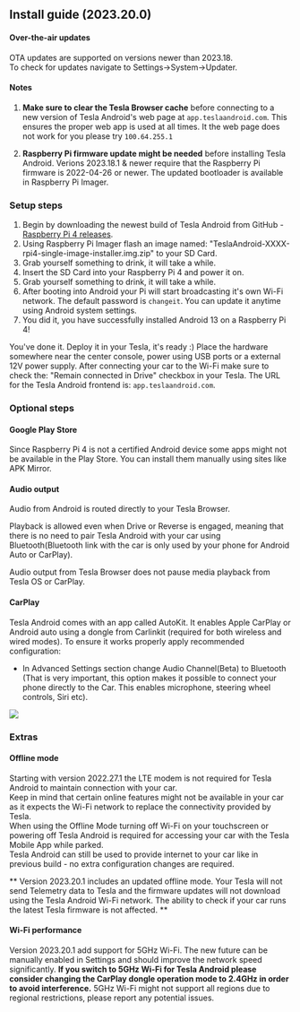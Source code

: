 ## Install guide (2023.20.0)

#### Over-the-air updates

OTA updates are supported on versions newer than 2023.18. <br>
To check for updates navigate to Settings->System->Updater.

#### Notes

1) **Make sure to clear the Tesla Browser cache** before connecting to a new version of Tesla Android's web page at ``app.teslaandroid.com``. This ensures the proper web app is used at all times. It the web page does not work for you please try ``100.64.255.1``

2) **Raspberry Pi firmware update might be needed** before installing Tesla Android. Verions 2023.18.1 & newer require that the Raspberry Pi firmware is 2022-04-26 or newer. The updated bootloader is available in Raspberry Pi Imager.<br>


### Setup steps

1. Begin by downloading the newest build of Tesla Android from GitHub - [Raspberry Pi 4 releases](https://github.com/tesla-android/android-raspberry-pi/releases). 
2. Using Raspberry Pi Imager flash an image named: "TeslaAndroid-XXXX-rpi4-single-image-installer.img.zip" to your SD Card.
3. Grab yourself something to drink, it will take a while.
4. Insert the SD Card into your Raspberry Pi 4 and power it on.
5. Grab yourself something to drink, it will take a while.
6. After booting into Android your Pi will start broadcasting it's own Wi-Fi network. The default password is ``changeit``. You can update it anytime using Android system settings.
7. You did it, you have successfully installed Android 13 on a Raspberry Pi 4!

You've done it. Deploy it in your Tesla, it's ready :) Place the hardware somewhere near the center console, power using USB ports or a external 12V power supply. After connecting your car to the Wi-Fi make sure to check the: "Remain connected in Drive" checkbox in your Tesla. The URL for the Tesla Android frontend is: ``app.teslaandroid.com``.

### Optional steps

#### Google Play Store

Since Raspberry Pi 4 is not a certified Android device some apps might not be available in the Play Store. You can install them manually using sites like APK Mirror.

#### Audio output

Audio from Android is routed directly to your Tesla Browser.

Playback is allowed even when Drive or Reverse is engaged, meaning that there is no need to pair Tesla Android with your car using Bluetooth(Bluetooth link with the car is only used by your phone for Android Auto or CarPlay).

Audio output from Tesla Browser does not pause media playback from Tesla OS or CarPlay.

#### CarPlay

Tesla Android comes with an app called AutoKit. It enables Apple CarPlay or Android auto using a dongle from Carlinkit (required for both wireless and wired modes). To ensure it works properly apply recommended configuration:
- In Advanced Settings section change Audio Channel(Beta) to Bluetooth (That is very important, this option makes it possible to connect your phone directly to the Car. This enables microphone, steering wheel controls, Siri etc).

<img src="assets/carplay-settings.png">

### Extras

#### Offline mode

Starting with version 2022.27.1 the LTE modem is not required for Tesla Android to maintain connection with your car.<br>
Keep in mind that certain online features might not be available in your car as it expects the Wi-Fi network to replace the connectivity provided by Tesla.<br>
When using the Offline Mode turning off Wi-Fi on your touchscreen or powering off Tesla Android is required for accessing your car with the Tesla Mobile App while parked.<br>
Tesla Android can still be used to provide internet to your car like in previous build - no extra configuration changes are required.

** Version 2023.20.1 includes an updated offline mode. Your Tesla will not send Telemetry data to Tesla and the firmware updates will not download using the Tesla Android Wi-Fi network. The ability to check if your car runs the latest Tesla firmware is not affected. **

#### Wi-Fi performance

Version 2023.20.1 add support for 5GHz Wi-Fi. The new future can be manually enabled in Settings and should improve the network speed significantly. **If you switch to 5GHz Wi-Fi for Tesla Android please consider changing the CarPlay dongle operation mode to 2.4GHz in order to avoid interference.** 5GHz Wi-Fi might not support all regions due to regional restrictions, please report any potential issues.

